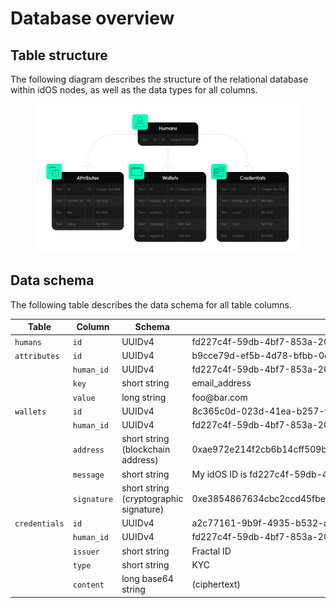 # Database overview

## Table structure

The following diagram describes the structure of the relational database within idOS nodes, as well as the data types for all columns.



<figure><img src="../../../.gitbook/assets/idOS_Gitbook_Database structure.png" alt=""><figcaption></figcaption></figure>

## Data schema

The following table describes the data schema for all table columns.

<table><thead><tr><th>Table</th><th>Column</th><th width="197">Schema</th><th>Example</th></tr></thead><tbody><tr><td><code>humans</code></td><td><code>id</code></td><td>UUIDv4</td><td>fd227c4f-59db-4bf7-853a-203f162e2eb6</td></tr><tr><td><code>attributes</code></td><td><code>id</code></td><td>UUIDv4</td><td>b9cce79d-ef5b-4d78-bfbb-0c3778162d34</td></tr><tr><td></td><td><code>human_id</code></td><td>UUIDv4</td><td>fd227c4f-59db-4bf7-853a-203f162e2eb6</td></tr><tr><td></td><td><code>key</code></td><td>short string</td><td>email_address</td></tr><tr><td></td><td><code>value</code></td><td>long string</td><td>foo@bar.com</td></tr><tr><td><code>wallets</code></td><td><code>id</code></td><td>UUIDv4</td><td>8c365c0d-023d-41ea-b257-f77e6e3c2ed4</td></tr><tr><td></td><td><code>human_id</code></td><td>UUIDv4</td><td>fd227c4f-59db-4bf7-853a-203f162e2eb6</td></tr><tr><td></td><td><code>address</code></td><td>short string (blockchain address)</td><td>0xae972e214f2cb6b14cff509bac60c5501788d871</td></tr><tr><td></td><td><code>message</code></td><td>short string</td><td>My idOS ID is fd227c4f-59db-4bf7-853a-203f162e2eb6 and I own 0xae972e214f2cb6b14cff509bac60c5501788d871</td></tr><tr><td></td><td><code>signature</code></td><td>short string (cryptographic signature)</td><td>0xe3854867634cbc2ccd45fbe568b4c197ba096757a23cccf12bbaddd3ed1aa3a944f90c9544f9f62ee1aa2e987db37b558adc9e912259f55dea5e3d85b44440631c</td></tr><tr><td><code>credentials</code></td><td><code>id</code></td><td>UUIDv4</td><td>a2c77161-9b9f-4935-b532-adaabe7b505e</td></tr><tr><td></td><td><code>human_id</code></td><td>UUIDv4</td><td>fd227c4f-59db-4bf7-853a-203f162e2eb6</td></tr><tr><td></td><td><code>issuer</code></td><td>short string</td><td>Fractal ID</td></tr><tr><td></td><td><code>type</code></td><td>short string</td><td>KYC</td></tr><tr><td></td><td><code>content</code></td><td>long base64 string</td><td>(ciphertext)</td></tr></tbody></table>

